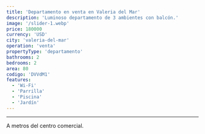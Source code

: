 ```yaml
---
title: 'Departamento en venta en Valeria del Mar'
description: 'Luminoso departamento de 3 ambientes con balcón.'
image: '/slider-1.webp'
price: 180000
currency: 'USD'
city: 'valeria-del-mar'
operation: 'venta'
propertyType: 'departamento'
bathrooms: 2
bedrooms: 2
area: 80
codigo: 'DVVdM1'
features:
  - 'Wi-Fi'
  - 'Parrilla'
  - 'Piscina'
  - 'Jardín'
---
```

---

A metros del centro comercial.

